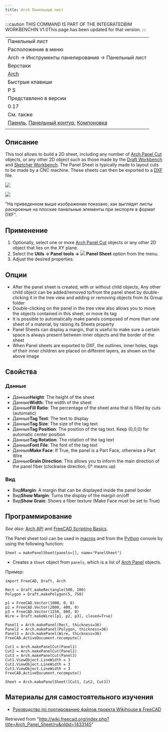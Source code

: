 ```yaml
---
title: Arch Панельный лист
---
```

:::caution
THIS COMMAND IS PART OF THE INTEGRATEDBIM WORKBENCHIN V1.0This page has been updated for that version.
:::

|  |
| --- |
| Панельный лист |
| Расположение в меню |
| Arch → Инструменты панелирования → Панельный лист |
| Верстаки |
| [Arch](/Arch_Workbench/ru "Arch Workbench/ru") |
| Быстрые клавиши |
| P S |
| Представлено в версии |
| 0.17 |
| См. также |
| [Паенль](/Arch_Panel/ru "Arch Panel/ru"), [Панельный контур](/Arch_Panel_Cut/ru "Arch Panel Cut/ru"), [Компоновка](/Arch_Nest/ru "Arch Nest/ru") |
|  |

## Описание

This tool allows to build a 2D sheet, including any number of [Arch Panel Cut](/Arch_Panel_Cut "Arch Panel Cut") objects, or any other 2D object such as those made by the [Draft Workbench](/Draft_Workbench "Draft Workbench") and [Sketcher Workbench](/Sketcher_Workbench "Sketcher Workbench"). The Panel Sheet is typically made to layout cuts to be made by a CNC machine. These sheets can then be exported to a [DXF](/Draft_DXF "Draft DXF") file.

![](/images/Arch_Wikihouse_03.jpg)

![](/images/Arch_Wikihouse_04.jpg)

"На приведенном выше изображении показано, как выглядят листы раскроеные на плоские панельные элементы при экспорте в формат DXF".

## Применение

1. Optionally, select one or more [Arch Panel Cut](/Arch_Panel_Cut "Arch Panel Cut") objects or any other 2D object that lies on the XY plane.
2. Select the **Utils → Panel tools → ![](/images/Arch_Panel_Sheet.svg) Panel Sheet** option from the menu.
3. Adjust the desired properties.

## Опции

* After the panel sheet is created, with or without child objects, Any other child object can be added/removed to/from the panel sheet by double-clicking it in the tree view and adding or removing objects from its Group folder
* Double-clicking on the panel in the tree view also allows you to move the objects contained in this sheet, or move its tag
* It is possible to automatically make panels composed of more than one sheet of a material, by raising its Sheets property
* Panel Sheets can display a margin, that is useful to make sure a certain space is always present between inner objects and the border of the sheet
* When Panel sheets are exported to DXF, the outlines, inner holes, tags of their inner children are placed on different layers, as shown on the above image

## Свойства

### Данные

* Данные**Height**: The height of the sheet
* Данные**Width**: The width of the sheet
* Данные**Fill Ratio**: The percentage of the sheet area that is filled by cuts (automatic)
* Данные**Tag Text**: The text to display
* Данные**Tag Size**: The size of the tag text
* Данные**Tag Position**: The position of the tag text. Keep (0,0,0) for automatic center position
* Данные**Tag Rotation**: The rotation of the tag text
* Данные**Font File**: The font of the tag text
* Данные**Make Face**: If True, the panel is a Part Face, otherwise a Part Wire
* Данные**Grain Direction**: This allows you to inform the main direction of the panel fiber (clockwise direction, 0° means up)

### Вид

* Вид**Margin**: A margin that can be displayed inside the panel border
* Вид**Show Margin**: Turns the display of the margin on/off
* Вид**Show Grain**: Shows a fiber texture (Make Face must be set to True)

## Программирование

*See also:* [Arch API](/Arch_API "Arch API") and [FreeCAD Scripting Basics](/FreeCAD_Scripting_Basics "FreeCAD Scripting Basics").

The Panel sheet tool can be used in [macros](/Macros "Macros") and from the [Python](/Python "Python") console by using the following function:

```
Sheet = makePanelSheet(panels=[], name="PanelSheet")

```

* Creates a `Sheet` object from `panels`, which is a list of [Arch Panel](/Arch_Panel "Arch Panel") objects.

Пример:

```
import FreeCAD, Draft, Arch

Rect = Draft.makeRectangle(500, 200)
Polygon = Draft.makePolygon(5, 750)

p1 = FreeCAD.Vector(1000, 0, 0)
p2 = FreeCAD.Vector(2000, 400, 0)
p3 = FreeCAD.Vector(1250, 800, 0)
Wire = Draft.makeWire([p1, p2, p3], closed=True)

Panel1 = Arch.makePanel(Rect, thickness=36)
Panel2 = Arch.makePanel(Polygon, thickness=36)
Panel3 = Arch.makePanel(Wire, thickness=36)
FreeCAD.ActiveDocument.recompute()

Cut1 = Arch.makePanelCut(Panel1)
Cut2 = Arch.makePanelCut(Panel2)
Cut3 = Arch.makePanelCut(Panel3)
Cut1.ViewObject.LineWidth = 3
Cut2.ViewObject.LineWidth = 3
Cut3.ViewObject.LineWidth = 3
FreeCAD.ActiveDocument.recompute()

Sheet = Arch.makePanelSheet([Cut1, Cut2, Cut3])

```

## Материалы для самостоятельного изучения

* [Руководство по портированию файлов проекта Wikihouse в FreeCAD](/Wikihouse_porting_tutorial/ru "Wikihouse porting tutorial/ru")

Retrieved from "<http://wiki.freecad.org/index.php?title=Arch_Panel_Sheet/ru&oldid=1433145>"